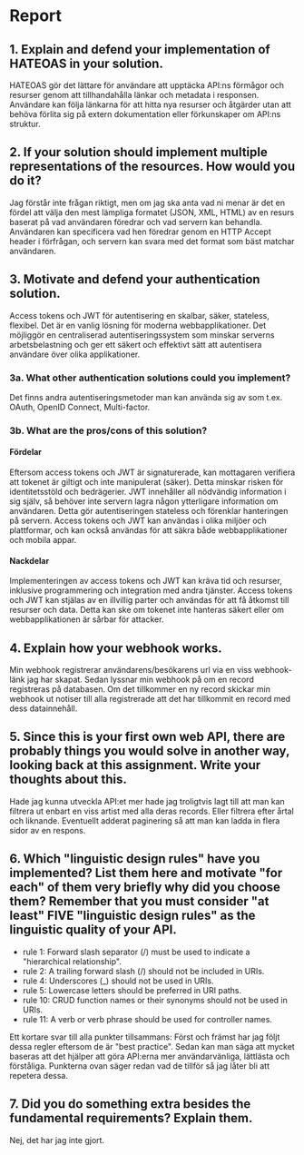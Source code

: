 # Report

## 1. Explain and defend your implementation of HATEOAS in your solution.
HATEOAS gör det lättare för användare att upptäcka API:ns förmågor och resurser genom att tillhandahålla länkar och metadata i responsen. Användare kan följa länkarna för att hitta nya resurser och åtgärder utan att behöva förlita sig på extern dokumentation eller förkunskaper om API:ns struktur.

## 2. If your solution should implement multiple representations of the resources. How would you do it?
Jag förstår inte frågan riktigt, men om jag ska anta vad ni menar är det en fördel att välja den mest lämpliga formatet (JSON, XML, HTML) av en resurs baserat på vad användaren föredrar och vad servern kan behandla. Användaren kan specificera vad hen föredrar genom en HTTP Accept header i förfrågan, och servern kan svara med det format som bäst matchar användaren.

## 3. Motivate and defend your authentication solution.
Access tokens och JWT för autentisering en skalbar, säker, stateless, flexibel. Det är en vanlig lösning för moderna webbapplikationer. Det möjliggör en centraliserad autentiseringssystem som minskar serverns arbetsbelastning och ger ett säkert och effektivt sätt att autentisera användare över olika applikationer.

### 3a. What other authentication solutions could you implement?
Det finns andra autentiseringsmetoder man kan använda sig av som t.ex. OAuth, OpenID Connect, Multi-factor.

### 3b. What are the pros/cons of this solution?
#### Fördelar
Eftersom access tokens och JWT är signaturerade, kan mottagaren verifiera att tokenet är giltigt och inte manipulerat (säker). Detta minskar risken för identitetsstöld och bedrägerier. JWT innehåller all nödvändig information i sig själv, så behöver inte servern lagra någon ytterligare information om användaren. Detta gör autentiseringen stateless och förenklar hanteringen på servern. Access tokens och JWT kan användas i olika miljöer och plattformar, och kan också användas för att säkra både webbapplikationer och mobila appar.

#### Nackdelar
Implementeringen av access tokens och JWT kan kräva tid och resurser, inklusive programmering och integration med andra tjänster. Access tokens och JWT kan stjälas av en illvillig parter och användas för att få åtkomst till resurser och data. Detta kan ske om tokenet inte hanteras säkert eller om webbapplikationen är sårbar för attacker.

## 4. Explain how your webhook works.
Min webhook registrerar användarens/besökarens url via en viss webhook-länk jag har skapat. Sedan lyssnar min webhook på om en record registreras på databasen. Om det tillkommer en ny record skickar min webhook ut notiser till alla registrerade att det har tillkommit en record med dess datainnehåll.

## 5. Since this is your first own web API, there are probably things you would solve in another way, looking back at this assignment. Write your thoughts about this.
Hade jag kunna utveckla API:et mer hade jag troligtvis lagt till att man kan filtrera ut enbart en viss artist med alla deras records. Eller filtrera efter årtal och liknande. Eventuellt adderat paginering så att man kan ladda in flera sidor av en respons.

## 6. Which "linguistic design rules" have you implemented? List them here and motivate "for each" of them very briefly why did you choose them? Remember that you must consider "at least" FIVE "linguistic design rules" as the linguistic quality of your API.
- rule 1: Forward slash separator (/) must be used to indicate a "hierarchical relationship".
- rule 2: A trailing forward slash (/) should not be included in URIs.
- rule 4: Underscores (_) should not be used in URIs.
- rule 5: Lowercase letters should be preferred in URI paths.
- rule 10: CRUD function names or their synonyms should not be used in URIs.
- rule 11: A verb or verb phrase should be used for controller names.

Ett kortare svar till alla punkter tillsammans:
Först och främst har jag följt dessa regler eftersom de är "best practice". Sedan kan man säga att mycket baseras att det hjälper att göra API:erna mer användarvänliga, lättlästa och förståliga. Punkterna ovan säger redan vad de tillför så jag låter bli att repetera dessa.

## 7. Did you do something extra besides the fundamental requirements? Explain them.
Nej, det har jag inte gjort.